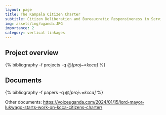 ```yaml
---
layout: page
title: The Kampala Citizen Charter
subtitle: Citizen Deliberation and Bureaucratic Responsiveness in Service Provision
img: assets/img/uganda.JPG
importance: 2
category: vertical linkages
---
```


## Project overview

<div class="publications">

  {% bibliography -f projects -q @*[proj~=kcca]* %}

</div>

## Documents

<div class="publications">

  {% bibliography -f papers -q @*[proj~=kcca]* %}

</div>



Other documents: 
https://voiceuganda.com/2024/01/15/lord-mayor-lukwago-starts-work-on-kcca-citizens-charter/ 
